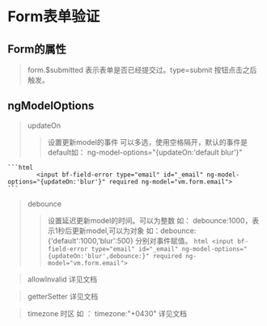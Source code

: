 # Form表单验证

## Form的属性

> form.$submitted 表示表单是否已经提交过。type=submit 按钮点击之后触发。


## ngModelOptions

> updateOn 
>>设置更新model的事件 可以多选，使用空格隔开，默认的事件是 default如：   ng-model-options="{updateOn:'default blur'}"

    ```html
            <input bf-field-error type="email" id="_email" ng-model-options="{updateOn:'blur'}" required ng-model="vm.form.email">
    ```

> debounce 
>>设置延迟更新model的时间。可以为整数 如： debounce:1000，表示1秒后更新model,可以为对象 如：debounce:{'default':1000,'blur':500} 分别对事件赋值。
    ```html
            <input bf-field-error type="email" id="_email" ng-model-options="{updateOn:'blur',debounce:}" required ng-model="vm.form.email">
    ```

> allowInvalid  详见文档

> getterSetter 详见文档

> timezone 时区 如 ： timezone:"+0430"  详见文档
    
